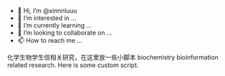 - 👋 Hi, I’m @xinnnluuu
- 👀 I’m interested in ...
- 🌱 I’m currently learning ...
- 💞️ I’m looking to collaborate on ...
- 📫 How to reach me ...

化学生物学生信相关研究，在这里放一些小脚本
biochemistry bioinformation related research. Here is some custom script.

<!---
xinnnluuu/xinnnluuu is a ✨ special ✨ repository because its `README.md` (this file) appears on your GitHub profile.
You can click the Preview link to take a look at your changes.
--->
